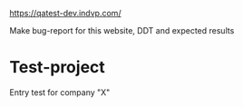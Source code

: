 
https://qatest-dev.indvp.com/



Make bug-report for this website, DDT and expected results

# Test-project
Entry test for company "X"
